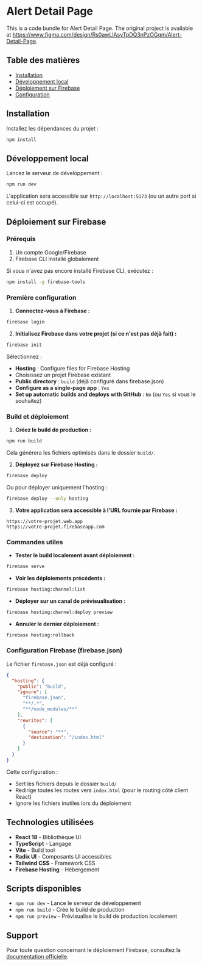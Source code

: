 
# Alert Detail Page

This is a code bundle for Alert Detail Page. The original project is available at https://www.figma.com/design/Rs0awLlAsyTpDQ3nPzOGqm/Alert-Detail-Page.

## Table des matières

- [Installation](#installation)
- [Développement local](#développement-local)
- [Déploiement sur Firebase](#déploiement-sur-firebase)
- [Configuration](#configuration)

## Installation

Installez les dépendances du projet :

```bash
npm install
```

## Développement local

Lancez le serveur de développement :

```bash
npm run dev
```

L'application sera accessible sur `http://localhost:5173` (ou un autre port si celui-ci est occupé).

## Déploiement sur Firebase

### Prérequis

1. Un compte Google/Firebase
2. Firebase CLI installé globalement

Si vous n'avez pas encore installé Firebase CLI, exécutez :

```bash
npm install -g firebase-tools
```

### Première configuration

1. **Connectez-vous à Firebase :**

```bash
firebase login
```

2. **Initialisez Firebase dans votre projet (si ce n'est pas déjà fait) :**

```bash
firebase init
```

Sélectionnez :
- **Hosting** : Configure files for Firebase Hosting
- Choisissez un projet Firebase existant 
- **Public directory** : `build` (déjà configuré dans firebase.json)
- **Configure as a single-page app** : `Yes`
- **Set up automatic builds and deploys with GitHub** : `No` (ou `Yes` si vous le souhaitez)

### Build et déploiement

1. **Créez le build de production :**

```bash
npm run build
```

Cela générera les fichiers optimisés dans le dossier `build/`.

2. **Déployez sur Firebase Hosting :**

```bash
firebase deploy
```

Ou pour déployer uniquement l'hosting :

```bash
firebase deploy --only hosting
```

3. **Votre application sera accessible à l'URL fournie par Firebase :**

```
https://votre-projet.web.app
https://votre-projet.firebaseapp.com
```

### Commandes utiles

- **Tester le build localement avant déploiement :**

```bash
firebase serve
```

- **Voir les déploiements précédents :**

```bash
firebase hosting:channel:list
```

- **Déployer sur un canal de prévisualisation :**

```bash
firebase hosting:channel:deploy preview
```

- **Annuler le dernier déploiement :**

```bash
firebase hosting:rollback
```

### Configuration Firebase (firebase.json)

Le fichier `firebase.json` est déjà configuré :

```json
{
  "hosting": {
    "public": "build",
    "ignore": [
      "firebase.json",
      "**/.*",
      "**/node_modules/**"
    ],
    "rewrites": [
      {
        "source": "**",
        "destination": "/index.html"
      }
    ]
  }
}
```

Cette configuration :
- Sert les fichiers depuis le dossier `build/`
- Redirige toutes les routes vers `index.html` (pour le routing côté client React)
- Ignore les fichiers inutiles lors du déploiement

## Technologies utilisées

- **React 18** - Bibliothèque UI
- **TypeScript** - Langage
- **Vite** - Build tool
- **Radix UI** - Composants UI accessibles
- **Tailwind CSS** - Framework CSS
- **Firebase Hosting** - Hébergement

## Scripts disponibles

- `npm run dev` - Lance le serveur de développement
- `npm run build` - Crée le build de production
- `npm run preview` - Prévisualise le build de production localement

## Support

Pour toute question concernant le déploiement Firebase, consultez la [documentation officielle](https://firebase.google.com/docs/hosting).
  

